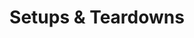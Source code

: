 ---
title: Setups & Teardowns
layout: default
nav_order: 2
permalink: /guide/setups-and-teardowns
parent: Guide
---